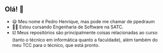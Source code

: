 ## Olá! 👋

+ 😃 Meu nome é Pedro Henrique, mas pode me chamar de ppedraum 
+ 👨‍🎓 Estou cursando Engenharia de Software na SATC.
+ ☑️ Meus repositórios são principalmente coisas relacionadas ao curso (tanto o técnico em informática quanto a faculdade), além também do meu TCC para o técnico, que está pronto.

<!---
ppedraum/ppedraum is a ✨ special ✨ repository because its `README.md` (this file) appears on your GitHub profile.
You can click the Preview link to take a look at your changes.
--->
